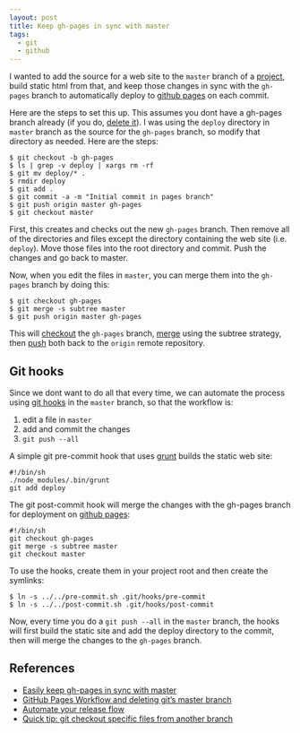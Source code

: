 ```yaml
---
layout: post
title: Keep gh-pages in sync with master
tags: 
  - git
  - github
---
```


I wanted to add the source for a web site to the `master` branch of a [project](http://ornl-visual-analytics.github.com/stucco-data/), build static html from that, and keep those changes in sync with the `gh-pages` branch to automatically deploy to [github pages](http://pages.github.com/) on each commit.

Here are the steps to set this up. This assumes you dont have a gh-pages branch already (if you do, [delete it](http://stackoverflow.com/questions/2003505/how-do-i-delete-a-git-branch-both-locally-and-in-github)). I was using the `deploy` directory in `master` branch as the source for the `gh-pages` branch, so modify that directory as needed. Here are the steps:

    $ git checkout -b gh-pages
    $ ls | grep -v deploy | xargs rm -rf
    $ git mv deploy/* .
    $ rmdir deploy
    $ git add .
    $ git commit -a -m "Initial commit in pages branch"
    $ git push origin master gh-pages
    $ git checkout master

First, this creates and checks out the new `gh-pages` branch. Then remove all of the directories and files except the directory containing the web site (i.e. `deploy`). Move those files into the root directory and commit. Push the changes and go back to master. 

Now, when you edit the files in `master`, you can merge them into the `gh-pages` branch by doing this:

    $ git checkout gh-pages
    $ git merge -s subtree master
    $ git push origin master gh-pages

This will [checkout](http://schacon.github.com/git/git-checkout.html) the `gh-pages` branch, [merge](http://schacon.github.com/git/git-merge.html) using the subtree strategy, then [push](http://schacon.github.com/git/git-push.html) both back to the `origin` remote repository.

## Git hooks

Since we dont want to do all that every time, we can automate the process using [git hooks](http://git-scm.com/book/en/Customizing-Git-Git-Hooks) in the `master` branch, so that the workflow is:

1. edit a file in `master`
2. add and commit the changes
3. `git push --all`

A simple git pre-commit hook that uses [grunt](http://gruntjs.com/) builds the static web site:

    #!/bin/sh
    ./node_modules/.bin/grunt
    git add deploy

The git post-commit hook will merge the changes with the gh-pages branch for deployment on [github pages](http://pages.github.com/):

    #!/bin/sh
    git checkout gh-pages
    git merge -s subtree master
    git checkout master

To use the hooks, create them in your project root and then create the symlinks:

    $ ln -s ../../pre-commit.sh .git/hooks/pre-commit
    $ ln -s ../../post-commit.sh .git/hooks/post-commit

Now, every time you do a `git push --all` in the `master` branch, the hooks will first build the static site and add the deploy directory to the commit, then will merge the changes to the `gh-pages` branch.


## References

* [Easily keep gh-pages in sync with master](http://lea.verou.me/2011/10/easily-keep-gh-pages-in-sync-with-master/)
* [GitHub Pages Workflow and deleting git’s master branch](http://oli.jp/2011/github-pages-workflow/)
* [Automate your release flow](http://rafeca.com/2012/01/17/automate-your-release-flow/)
* [Quick tip: git checkout specific files from another branch](http://nicolasgallagher.com/git-checkout-specific-files-from-another-branch/)